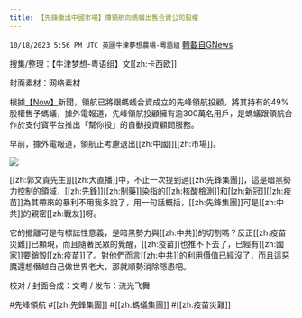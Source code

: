 ```yaml
---
title: 【先鋒撤出中國市場】傳領航向螞蟻出售合資公司股權
---
```

`10/18/2023 5:56 PM UTC 英國牛津夢想農場-粵語組` [轉載自GNews](https://gnews.org/articles/1851146)



搜集/整理：【牛津梦想\-粤语组】文[[zh:卡西欧]]

封面素材：网络素材

  

根據[【Now】](https://news.now.com/home/finance/player?newsId=536341)新聞，領航已將跟螞蟻合資成立的先峰領航投顧，將其持有的49%股權售予螞蟻，據外電報道，先峰領航投顧擁有逾300萬名用戶，是螞蟻跟領航合作於支付寶平台推出「幫你投」的自動投資顧問服務。

早前，據外電報道，領航正考慮退出[[zh:中國]][[zh:市場]]。

![](ipfs://QmSSRAMKAJduvK3pJA6HiqjUtiVUr7BLGhEa2z8u2Hh37R?.png)

[[zh:郭文貴先生]][[zh:大直播]]中，不止一次提到過[[zh:先鋒集團]]，這是暗黑勢力控制的領域，[[zh:先鋒]][[zh:制藥]]染指的[[zh:核酸檢測]]和[[zh:新冠]][[zh:疫苗]]為其帶來的暴利不用我多說了，用一句話概括，[[zh:先鋒集團]]可是[[zh:中共]]的親密[[zh:戰友]]呀。

它的撤離可是有標誌性意義，是暗黑勢力與[[zh:中共]]的切割嗎？反正[[zh:疫苗災難]]已顯現，而且隨著民眾的覺醒，[[zh:疫苗]]也推不下去了，已經有[[zh:國家]]要銷毀[[zh:疫苗]]了。對他們而言[[zh:中共]]的利用價值已經沒了，而且這惡魔還想僭越自己做世界老大，那就順勢消除隱患吧。

校对 / 封面合成：文粤 / 发布：流光飞舞

  

#先峰領航 #[[zh:先鋒集團]] #[[zh:螞蟻集團]] #[[zh:疫苗災難]]
